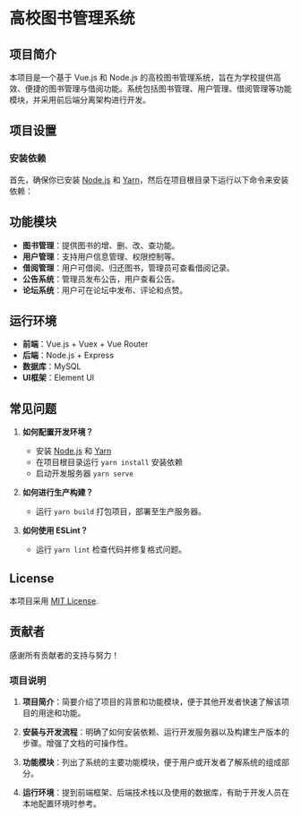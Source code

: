 # 高校图书管理系统

## 项目简介

本项目是一个基于 Vue.js 和 Node.js 的高校图书管理系统，旨在为学校提供高效、便捷的图书管理与借阅功能。系统包括图书管理、用户管理、借阅管理等功能模块，并采用前后端分离架构进行开发。

## 项目设置

### 安装依赖

首先，确保你已安装 [Node.js](https://nodejs.org/) 和 [Yarn](https://yarnpkg.com/)，然后在项目根目录下运行以下命令来安装依赖：

## 功能模块

- **图书管理**：提供图书的增、删、改、查功能。
- **用户管理**：支持用户信息管理、权限控制等。
- **借阅管理**：用户可借阅、归还图书，管理员可查看借阅记录。
- **公告系统**：管理员发布公告，用户查看公告。
- **论坛系统**：用户可在论坛中发布、评论和点赞。

## 运行环境

- **前端**：Vue.js + Vuex + Vue Router
- **后端**：Node.js + Express
- **数据库**：MySQL
- **UI框架**：Element UI

## 常见问题

1. **如何配置开发环境？**
   - 安装 [Node.js](https://nodejs.org/) 和 [Yarn](https://yarnpkg.com/)
   - 在项目根目录运行 `yarn install` 安装依赖
   - 启动开发服务器 `yarn serve`

2. **如何进行生产构建？**
   - 运行 `yarn build` 打包项目，部署至生产服务器。

3. **如何使用 ESLint？**
   - 运行 `yarn lint` 检查代码并修复格式问题。

## License

本项目采用 [MIT License](./LICENSE).

## 贡献者

感谢所有贡献者的支持与努力！

### 项目说明

1. **项目简介**：简要介绍了项目的背景和功能模块，便于其他开发者快速了解该项目的用途和功能。

2. **安装与开发流程**：明确了如何安装依赖、运行开发服务器以及构建生产版本的步骤。增强了文档的可操作性。

3. **功能模块**：列出了系统的主要功能模块，便于用户或开发者了解系统的组成部分。

4. **运行环境**：提到前端框架、后端技术栈以及使用的数据库，有助于开发人员在本地配置环境时参考。
